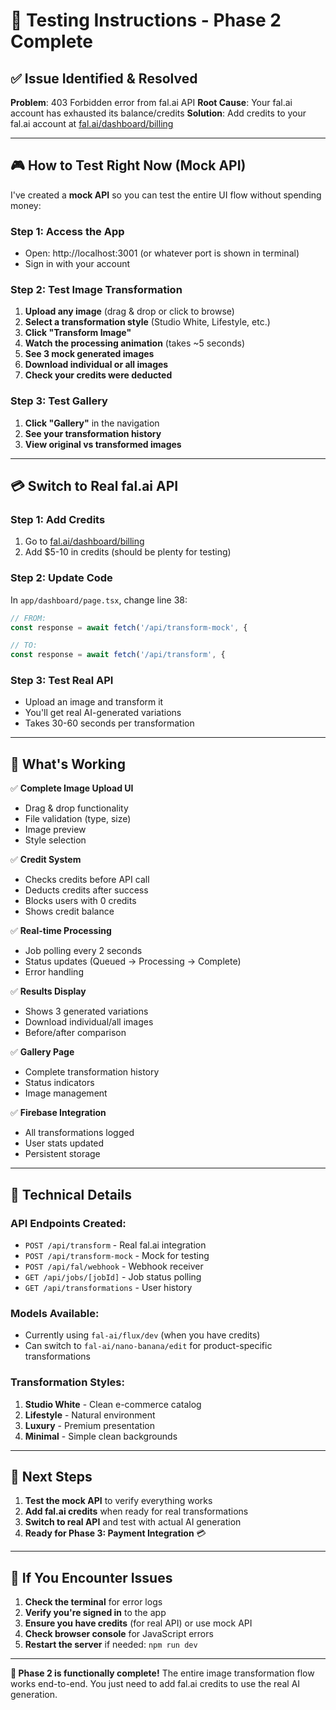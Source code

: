 # 🧪 Testing Instructions - Phase 2 Complete

## ✅ **Issue Identified & Resolved**

**Problem**: 403 Forbidden error from fal.ai API
**Root Cause**: Your fal.ai account has exhausted its balance/credits
**Solution**: Add credits to your fal.ai account at [fal.ai/dashboard/billing](https://fal.ai/dashboard/billing)

---

## 🎮 **How to Test Right Now (Mock API)**

I've created a **mock API** so you can test the entire UI flow without spending money:

### **Step 1: Access the App**
- Open: http://localhost:3001 (or whatever port is shown in terminal)
- Sign in with your account

### **Step 2: Test Image Transformation**
1. **Upload any image** (drag & drop or click to browse)
2. **Select a transformation style** (Studio White, Lifestyle, etc.)
3. **Click "Transform Image"**
4. **Watch the processing animation** (takes ~5 seconds)
5. **See 3 mock generated images**
6. **Download individual or all images**
7. **Check your credits were deducted**

### **Step 3: Test Gallery**
1. **Click "Gallery"** in the navigation
2. **See your transformation history**
3. **View original vs transformed images**

---

## 💳 **Switch to Real fal.ai API**

### **Step 1: Add Credits**
1. Go to [fal.ai/dashboard/billing](https://fal.ai/dashboard/billing)
2. Add $5-10 in credits (should be plenty for testing)

### **Step 2: Update Code**
In `app/dashboard/page.tsx`, change line 38:
```typescript
// FROM:
const response = await fetch('/api/transform-mock', {

// TO:
const response = await fetch('/api/transform', {
```

### **Step 3: Test Real API**
- Upload an image and transform it
- You'll get real AI-generated variations
- Takes 30-60 seconds per transformation

---

## 🎯 **What's Working**

✅ **Complete Image Upload UI**
- Drag & drop functionality
- File validation (type, size)
- Image preview
- Style selection

✅ **Credit System**
- Checks credits before API call
- Deducts credits after success
- Blocks users with 0 credits
- Shows credit balance

✅ **Real-time Processing**
- Job polling every 2 seconds
- Status updates (Queued → Processing → Complete)
- Error handling

✅ **Results Display**
- Shows 3 generated variations
- Download individual/all images
- Before/after comparison

✅ **Gallery Page**
- Complete transformation history
- Status indicators
- Image management

✅ **Firebase Integration**
- All transformations logged
- User stats updated
- Persistent storage

---

## 🔧 **Technical Details**

### **API Endpoints Created:**
- `POST /api/transform` - Real fal.ai integration
- `POST /api/transform-mock` - Mock for testing
- `POST /api/fal/webhook` - Webhook receiver
- `GET /api/jobs/[jobId]` - Job status polling
- `GET /api/transformations` - User history

### **Models Available:**
- Currently using `fal-ai/flux/dev` (when you have credits)
- Can switch to `fal-ai/nano-banana/edit` for product-specific transformations

### **Transformation Styles:**
1. **Studio White** - Clean e-commerce catalog
2. **Lifestyle** - Natural environment
3. **Luxury** - Premium presentation
4. **Minimal** - Simple clean backgrounds

---

## 🚀 **Next Steps**

1. **Test the mock API** to verify everything works
2. **Add fal.ai credits** when ready for real transformations
3. **Switch to real API** and test with actual AI generation
4. **Ready for Phase 3: Payment Integration** 💳

---

## 🐛 **If You Encounter Issues**

1. **Check the terminal** for error logs
2. **Verify you're signed in** to the app
3. **Ensure you have credits** (for real API) or use mock API
4. **Check browser console** for JavaScript errors
5. **Restart the server** if needed: `npm run dev`

---

**🎉 Phase 2 is functionally complete!** The entire image transformation flow works end-to-end. You just need to add fal.ai credits to use the real AI generation.
